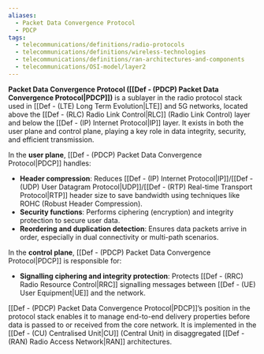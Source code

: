 ```yaml
---
aliases:
  - Packet Data Convergence Protocol
  - PDCP
tags:
  - telecommunications/definitions/radio-protocols
  - telecommunications/definitions/wireless-technologies
  - telecommunications/definitions/ran-architectures-and-components
  - telecommunications/OSI-model/layer2
---
```


**Packet Data Convergence Protocol ([[Def - (PDCP) Packet Data Convergence Protocol|PDCP]])** is a sublayer in the radio protocol stack used in [[Def - (LTE) Long Term Evolution|LTE]] and 5G networks, located above the [[Def - (RLC) Radio Link Control|RLC]] (Radio Link Control) layer and below the [[Def - (IP) Internet Protocol|IP]] layer. It exists in both the user plane and control plane, playing a key role in data integrity, security, and efficient transmission.

In the **user plane**, [[Def - (PDCP) Packet Data Convergence Protocol|PDCP]] handles:
- **Header compression**: Reduces [[Def - (IP) Internet Protocol|IP]]/[[Def - (UDP) User Datagram Protocol|UDP]]/[[Def - (RTP) Real-time Transport Protocol|RTP]] header size to save bandwidth using techniques like ROHC (Robust Header Compression).
- **Security functions**: Performs ciphering (encryption) and integrity protection to secure user data.
- **Reordering and duplication detection**: Ensures data packets arrive in order, especially in dual connectivity or multi-path scenarios.

In the **control plane**, [[Def - (PDCP) Packet Data Convergence Protocol|PDCP]] is responsible for:
- **Signalling ciphering and integrity protection**: Protects [[Def - (RRC) Radio Resource Control|RRC]] signalling messages between [[Def - (UE) User Equipment|UE]] and the network.

[[Def - (PDCP) Packet Data Convergence Protocol|PDCP]]’s position in the protocol stack enables it to manage end-to-end delivery properties before data is passed to or received from the core network. It is implemented in the [[Def - (CU) Centralised Unit|CU]] (Central Unit) in disaggregated [[Def - (RAN) Radio Access Network|RAN]] architectures.
